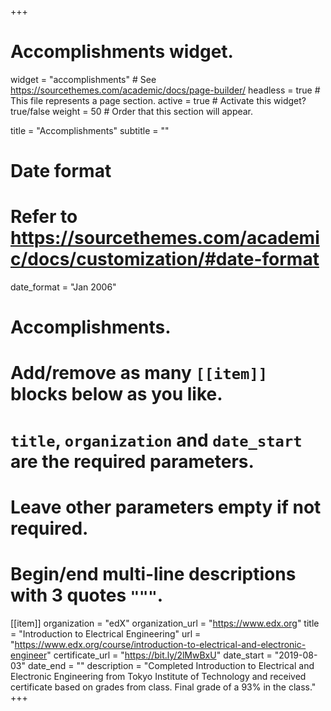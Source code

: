 +++
# Accomplishments widget.
widget = "accomplishments"  # See https://sourcethemes.com/academic/docs/page-builder/
headless = true  # This file represents a page section.
active = true  # Activate this widget? true/false
weight = 50  # Order that this section will appear.

title = "Accomplish&shy;ments"
subtitle = ""

# Date format
#   Refer to https://sourcethemes.com/academic/docs/customization/#date-format
date_format = "Jan 2006"

# Accomplishments.
#   Add/remove as many `[[item]]` blocks below as you like.
#   `title`, `organization` and `date_start` are the required parameters.
#   Leave other parameters empty if not required.
#   Begin/end multi-line descriptions with 3 quotes `"""`.

[[item]]
  organization = "edX"
  organization_url = "https://www.edx.org"
  title = "Introduction to Electrical Engineering"
  url = "https://www.edx.org/course/introduction-to-electrical-and-electronic-engineer"
  certificate_url = "https://bit.ly/2lMwBxU"
  date_start = "2019-08-03"
  date_end = ""
  description = "Completed Introduction to Electrical and Electronic Engineering from Tokyo Institute of Technology and received certificate based on grades from class. Final grade of a 93% in the class."
+++

